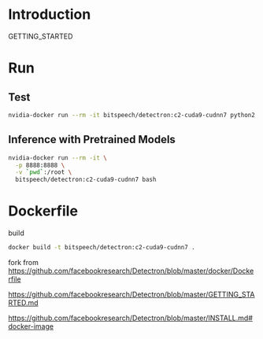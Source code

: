 
# Introduction





GETTING_STARTED



# Run

## Test
```sh
nvidia-docker run --rm -it bitspeech/detectron:c2-cuda9-cudnn7 python2 detectron/tests/test_batch_permutation_op.py
```


## Inference with Pretrained Models

```sh
nvidia-docker run --rm -it \
  -p 8888:8888 \
  -v `pwd`:/root \
  bitspeech/detectron:c2-cuda9-cudnn7 bash
```



# Dockerfile

build
```sh
docker build -t bitspeech/detectron:c2-cuda9-cudnn7 .
```

fork from https://github.com/facebookresearch/Detectron/blob/master/docker/Dockerfile

https://github.com/facebookresearch/Detectron/blob/master/GETTING_STARTED.md


https://github.com/facebookresearch/Detectron/blob/master/INSTALL.md#docker-image
